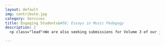 ```yaml
---
layout: default
img: contribute.jpg
category: Services
title: Engaging Students&#58; Essays in Music Pedagogy
description: |
  <p class="lead">We are also seeking submissions for Volume 3 of our journal,  <i>Engaging Students: Essays in Music Pedagogy</i>. Submissions are due <b>June 15, 2015.</b> See the <a href="/es3cfp">call for participation</a>, the <a href="/es3style">style guide for submissions</a>, and the <a href="/es3submit">submission instructions</a>.</p>

---
```

